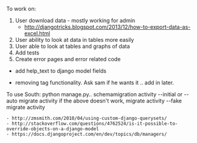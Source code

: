 To work on:
1. User download data - mostly working for admin
	- http://djangotricks.blogspot.com/2013/12/how-to-export-data-as-excel.html
3. User ability to look at data in tables more easily
4. User able to look at tables and graphs of data
5. Add tests
6. Create error pages and error related code

- add help_text to django model fields

- removing tag functionality. Ask sam if he wants it .. add in later.

To use South:
	python manage.py..
		schemamigration activity --initial or --auto
		migrate activity
		if the above doesn't work, 
			migrate activity --fake
			migrate activity


	- http://zmsmith.com/2010/04/using-custom-django-querysets/
	- http://stackoverflow.com/questions/4762524/is-it-possible-to-override-objects-on-a-django-model
	- https://docs.djangoproject.com/en/dev/topics/db/managers/
